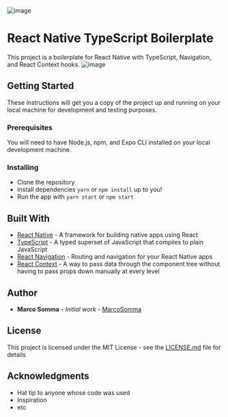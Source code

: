 ![image](/assets/Design_a_logo_for_the_GitHub_repository_named__rn_.ico)

# React Native TypeScript Boilerplate

This project is a boilerplate for React Native with TypeScript, Navigation, and React Context hooks.
![image](/assets/DALL·E%202024-02-29%2000.38.52%20-%20Create%20an%20illustration%20for%20a%20GitHub%20repository%20named%20_rn_ts_boilerplate_.%20The%20illustration%20should%20visually%20represent%20a%20foundational%20structure%20for%20a%20Re.webp)
## Getting Started

These instructions will get you a copy of the project up and running on your local machine for development and testing purposes.

### Prerequisites

You will need to have Node.js, npm, and Expo CLI installed on your local development machine.

### Installing
- Clone the repository
- Install dependencies `yarn` or `npm install` up to you!
- Run the app with `yarn start` or `npm start`


## Built With

* [React Native](https://reactnative.dev/) - A framework for building native apps using React
* [TypeScript](https://www.typescriptlang.org/) - A typed superset of JavaScript that compiles to plain JavaScript
* [React Navigation](https://reactnavigation.org/) - Routing and navigation for your React Native apps
* [React Context](https://reactjs.org/docs/context.html) - A way to pass data through the component tree without having to pass props down manually at every level

## Author

* **Marco Somma** - *Initial work* - [MarcoSomma](mailto:marcosomma.work@gmail.com)

## License

This project is licensed under the MIT License - see the [LICENSE.md](LICENSE.md) file for details

## Acknowledgments

* Hat tip to anyone whose code was used
* Inspiration
* etc